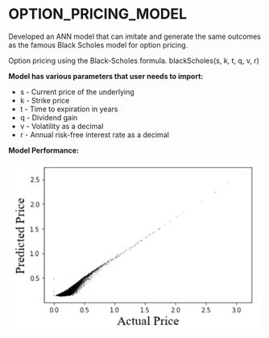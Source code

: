 # OPTION_PRICING_MODEL
Developed an ANN model that can imitate and generate the same outcomes as the famous Black Scholes model for option pricing.

Option pricing using the Black-Scholes formula.
blackScholes(s, k, t, q, v, r)

**Model has various parameters that user needs to import:**

- s - Current price of the underlying
- k - Strike price
- t - Time to expiration in years
- q  - Dividend gain
- v - Volatility as a decimal
- r - Annual risk-free interest rate as a decimal



**Model Performance:**

![This is an image](https://github.com/Sanskar02/OPTION_PRICING_MODEL/blob/f7565aa97c20804abb4197713bd2bee22431c40a/PREDICTION_VS_ACTUAL_PRICE.png)
